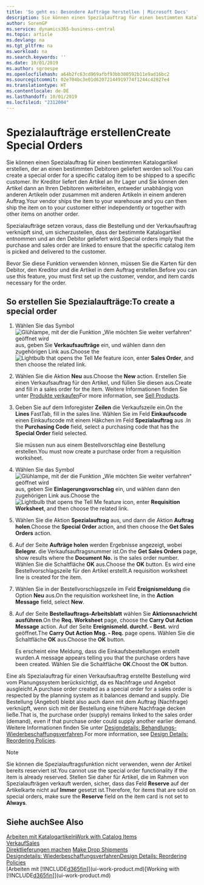 ```yaml
---
title: 'So geht es: Besondere Aufträge herstellen | Microsoft Docs'
description: Sie können einen Spezialauftrag für einen bestimmten Katalogartikel erstellen, der an einen bestimmten Debitoren geliefert werden soll. Ihr Kreditor liefert den Artikel an Ihr Lager und Sie können den Artikel dann an Ihren Debitoren weiterleiten, entweder unabhängig von anderen Artikeln oder zusammen mit anderen Artikeln in einem anderen Auftrag.
author: SorenGP
ms.service: dynamics365-business-central
ms.topic: article
ms.devlang: na
ms.tgt_pltfrm: na
ms.workload: na
ms.search.keywords: ''
ms.date: 10/01/2019
ms.author: sgroespe
ms.openlocfilehash: a64b2fc63cd969afbf93bb380592b11e9ad16bc2
ms.sourcegitcommit: 02e704bc3e01d62072144919774f1244c42827e4
ms.translationtype: HT
ms.contentlocale: de-DE
ms.lasthandoff: 10/01/2019
ms.locfileid: "2312004"
---
```

# <a name="create-special-orders"></a><span data-ttu-id="a02df-104">Spezialaufträge erstellen</span><span class="sxs-lookup"><span data-stu-id="a02df-104">Create Special Orders</span></span>
<span data-ttu-id="a02df-105">Sie können einen Spezialauftrag für einen bestimmten Katalogartikel erstellen, der an einen bestimmten Debitoren geliefert werden soll.</span><span class="sxs-lookup"><span data-stu-id="a02df-105">You can create a special order for a specific catalog item to be shipped to a specific customer.</span></span> <span data-ttu-id="a02df-106">Ihr Kreditor liefert den Artikel an Ihr Lager und Sie können den Artikel dann an Ihren Debitoren weiterleiten, entweder unabhängig von anderen Artikeln oder zusammen mit anderen Artikeln in einem anderen Auftrag.</span><span class="sxs-lookup"><span data-stu-id="a02df-106">Your vendor ships the item to your warehouse and you can then ship the item on to your customer either independently or together with other items on another order.</span></span>  

<span data-ttu-id="a02df-107">Spezialaufträge setzen voraus, dass die Bestellung und der Verkaufsauftrag verknüpft sind, um sicherzustellen, dass der bestimmte Katalogartikel entnommen und an den Debitor geliefert wird.</span><span class="sxs-lookup"><span data-stu-id="a02df-107">Special orders imply that the purchase and sales order are linked to ensure that the specific catalog item is picked and delivered to the customer.</span></span>  

<span data-ttu-id="a02df-108">Bevor Sie diese Funktion verwenden können, müssen Sie die Karten für den Debitor, den Kreditor und die Artikel in dem Auftrag erstellen.</span><span class="sxs-lookup"><span data-stu-id="a02df-108">Before you can use this feature, you must first set up the customer, vendor, and item cards necessary for the order.</span></span>  

## <a name="to-create-a-special-order"></a><span data-ttu-id="a02df-109">So erstellen Sie Spezialaufträge:</span><span class="sxs-lookup"><span data-stu-id="a02df-109">To create a special order</span></span>  
1.  <span data-ttu-id="a02df-110">Wählen Sie das Symbol ![Glühlampe, mit der die Funktion „Wie möchten Sie weiter verfahren“ geöffnet wird](media/ui-search/search_small.png "Wie möchten Sie weiter verfahren?") aus, geben Sie **Verkaufsaufträge** ein, und wählen dann den zugehörigen Link aus.</span><span class="sxs-lookup"><span data-stu-id="a02df-110">Choose the ![Lightbulb that opens the Tell Me feature](media/ui-search/search_small.png "Tell me what you want to do") icon, enter **Sales Order**, and then choose the related link.</span></span>  
2. <span data-ttu-id="a02df-111">Wählen Sie die Aktion **Neu** aus.</span><span class="sxs-lookup"><span data-stu-id="a02df-111">Choose the **New** action.</span></span> <span data-ttu-id="a02df-112">Erstellen Sie einen  Verkaufsauftrag für den Artikel, und füllen Sie diesen aus.</span><span class="sxs-lookup"><span data-stu-id="a02df-112">Create and fill in a  sales order for the item.</span></span> <span data-ttu-id="a02df-113">Weitere Informationen finden Sie unter [Produkte verkaufen](sales-how-sell-products.md)</span><span class="sxs-lookup"><span data-stu-id="a02df-113">For more information, see [Sell Products](sales-how-sell-products.md).</span></span>
3.  <span data-ttu-id="a02df-114">Geben Sie auf dem Inforegister **Zeilen** die Verkaufszeile ein.</span><span class="sxs-lookup"><span data-stu-id="a02df-114">On the **Lines** FastTab, fill in the sales line.</span></span> <span data-ttu-id="a02df-115">Wählen Sie im Feld **Einkaufscode** einen Einkaufscode mit einem Häkchen im Feld **Spezialauftrag** aus .</span><span class="sxs-lookup"><span data-stu-id="a02df-115">In the **Purchasing Code** field, select a purchasing code that has the **Special Order** field selected.</span></span>

    <span data-ttu-id="a02df-116">Sie müssen nun aus einem Bestellvorschlag eine Bestellung erstellen.</span><span class="sxs-lookup"><span data-stu-id="a02df-116">You must now create a purchase order from a requisition worksheet.</span></span>  
4. <span data-ttu-id="a02df-117">Wählen Sie das Symbol ![Glühlampe, mit der die Funktion „Wie möchten Sie weiter verfahren“ geöffnet wird](media/ui-search/search_small.png "Wie möchten Sie weiter verfahren?") aus, geben Sie **Einlagerungsvorschlag** ein, und wählen dann den zugehörigen Link aus.</span><span class="sxs-lookup"><span data-stu-id="a02df-117">Choose the ![Lightbulb that opens the Tell Me feature](media/ui-search/search_small.png "Tell me what you want to do") icon, enter **Requisition Worksheet**, and then choose the related link.</span></span>  
5. <span data-ttu-id="a02df-118">Wählen Sie die Aktion **Spezialauftrag** aus, und dann die Aktion **Auftrag holen**.</span><span class="sxs-lookup"><span data-stu-id="a02df-118">Choose the **Special Order** action, and then choose the **Get Sales Orders** action.</span></span>  
6.  <span data-ttu-id="a02df-119">Auf der Seite **Aufträge holen** werden Ergebnisse angezeigt, wobei **Belegnr.** die Verkaufsauftragsnummer ist.</span><span class="sxs-lookup"><span data-stu-id="a02df-119">On the **Get Sales Orders** page, show results where the **Document No.** is the sales order number.</span></span> <span data-ttu-id="a02df-120">Wählen Sie die Schaltfläche **OK** aus.</span><span class="sxs-lookup"><span data-stu-id="a02df-120">Choose the **OK** button.</span></span> <span data-ttu-id="a02df-121">Es wird eine Bestellvorschlagszeile für den Artikel erstellt.</span><span class="sxs-lookup"><span data-stu-id="a02df-121">A requisition worksheet line is created for the item.</span></span>  
7.  <span data-ttu-id="a02df-122">Wählen Sie in der Bestellvorschlagszeile im Feld **Ereignismeldung** die Option **Neu** aus.</span><span class="sxs-lookup"><span data-stu-id="a02df-122">On the requisition worksheet line, in the **Action Message** field, select **New**.</span></span>  
8.  <span data-ttu-id="a02df-123">Auf der Seite **Bestellauftrags-Arbeitsblatt** wählen Sie **Aktionsnachricht ausführen**.</span><span class="sxs-lookup"><span data-stu-id="a02df-123">On the **Req. Worksheet** page, choose the **Carry Out Action Message** action.</span></span> <span data-ttu-id="a02df-124">Auf der Seite **Ereignismeld. durchf. - Best.** wird geöffnet.</span><span class="sxs-lookup"><span data-stu-id="a02df-124">The **Carry Out Action Msg. - Req.** page opens.</span></span> <span data-ttu-id="a02df-125">Wählen Sie die Schaltfläche **OK** aus.</span><span class="sxs-lookup"><span data-stu-id="a02df-125">Choose the **OK** button.</span></span>  

    <span data-ttu-id="a02df-126">Es erscheint eine Meldung, dass die Einkaufsbestellungen erstellt wurden.</span><span class="sxs-lookup"><span data-stu-id="a02df-126">A message appears telling you that the purchase orders have been created.</span></span> <span data-ttu-id="a02df-127">Wählen Sie die Schaltfläche **OK**.</span><span class="sxs-lookup"><span data-stu-id="a02df-127">Choost the **OK** button.</span></span>  

<span data-ttu-id="a02df-128">Eine als Spezialauftrag für einen Verkaufsauftrag erstellte Bestellung wird vom Planungssystem berücksichtigt, da es Nachfrage und Angebot ausgleicht.</span><span class="sxs-lookup"><span data-stu-id="a02df-128">A purchase order created as a special order for a sales order is respected by the planning system as it balances demand and supply.</span></span> <span data-ttu-id="a02df-129">Die Bestellung (Angebot) bleibt also auch dann mit dem Auftrag (Nachfrage) verknüpft, wenn sich mit der Bestellung eine frühere Nachfrage decken ließe.</span><span class="sxs-lookup"><span data-stu-id="a02df-129">That is, the purchase order (supply) remains linked to the sales order (demand), even if that purchase order could supply another earlier demand.</span></span> <span data-ttu-id="a02df-130">Weitere Informationen finden Sie unter [Designdetails: Behandlungs-Wiederbeschaffungsverfahren](design-details-reservation-order-tracking-and-action-messaging.md).</span><span class="sxs-lookup"><span data-stu-id="a02df-130">For more information, see [Design Details: Reordering Policies](design-details-reservation-order-tracking-and-action-messaging.md).</span></span>  

> [!NOTE]  
>  <span data-ttu-id="a02df-131">Sie können die Spezialauftragsfunktion nicht verwenden, wenn der Artikel bereits reserviert ist.</span><span class="sxs-lookup"><span data-stu-id="a02df-131">You cannot use the special order functionality if the item is already reserved.</span></span> <span data-ttu-id="a02df-132">Stellen Sie daher für Artikel, die im Rahmen von Spezialaufträgen verkauft werden, sicher, dass das Feld **Reserve** auf der Artikelkarte nicht auf **Immer** gesetzt ist.</span><span class="sxs-lookup"><span data-stu-id="a02df-132">Therefore, for items that are sold on special orders, make sure the **Reserve** field on the item card is not set to **Always**.</span></span>  

## <a name="see-also"></a><span data-ttu-id="a02df-133">Siehe auch</span><span class="sxs-lookup"><span data-stu-id="a02df-133">See Also</span></span>  
[<span data-ttu-id="a02df-134">Arbeiten mit Katalogartikeln</span><span class="sxs-lookup"><span data-stu-id="a02df-134">Work with Catalog Items</span></span>](inventory-how-work-nonstock-items.md)  
[<span data-ttu-id="a02df-135">Verkauf</span><span class="sxs-lookup"><span data-stu-id="a02df-135">Sales</span></span>](sales-manage-sales.md)  
<span data-ttu-id="a02df-136">[Direktlieferungen machen](sales-how-drop-shipment.md) </span><span class="sxs-lookup"><span data-stu-id="a02df-136">[Make Drop Shipments](sales-how-drop-shipment.md) </span></span>  
[<span data-ttu-id="a02df-137">Designdetails: Wiederbeschaffungsverfahren</span><span class="sxs-lookup"><span data-stu-id="a02df-137">Design Details: Reordering Policies</span></span>](design-details-reservation-order-tracking-and-action-messaging.md)  
<span data-ttu-id="a02df-138">[Arbeiten mit [!INCLUDE[d365fin](includes/d365fin_md.md)]](ui-work-product.md)</span><span class="sxs-lookup"><span data-stu-id="a02df-138">[Working with [!INCLUDE[d365fin](includes/d365fin_md.md)]](ui-work-product.md)</span></span>
